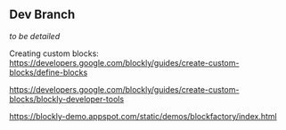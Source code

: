 ## Dev Branch

*to be detailed*

Creating custom blocks:
https://developers.google.com/blockly/guides/create-custom-blocks/define-blocks



https://developers.google.com/blockly/guides/create-custom-blocks/blockly-developer-tools

https://blockly-demo.appspot.com/static/demos/blockfactory/index.html